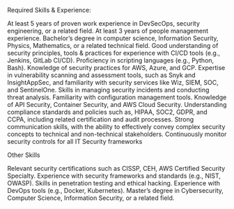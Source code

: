 Required Skills & Experience:

 

At least 5 years of proven work experience in DevSecOps, security engineering, or a related field.
At least 3 years of people management experience.
Bachelor’s degree in computer science, Information Security, Physics, Mathematics, or a related technical field.
Good understanding of security principles, tools & practices for experience with CI/CD tools (e.g., Jenkins, GitLab CI/CD).
Proficiency in scripting languages (e.g., Python, Bash).
Knowledge of security practices for AWS, Azure, and GCP.
Expertise in vulnerability scanning and assessment tools, such as Snyk and InsightAppSec, and familiarity with security services like Wiz, SIEM, SOC, and SentinelOne.
Skills in managing security incidents and conducting threat analysis.
Familiarity with configuration management tools.
Knowledge of API Security, Container Security, and AWS Cloud Security.
Understanding compliance standards and policies such as, HIPAA, SOC2, GDPR, and CCPA, including related certification and audit processes.
Strong communication skills, with the ability to effectively convey complex security concepts to technical and non-technical stakeholders.
Continuously monitor security controls for all IT Security frameworks
 

Other Skills

 

Relevant security certifications such as CISSP, CEH, AWS Certified Security Specialty.
Experience with security frameworks and standards (e.g., NIST, OWASP).
Skills in penetration testing and ethical hacking.
Experience with DevOps tools (e.g., Docker, Kubernetes).
Master’s degree in Cybersecurity, Computer Science, Information Security, or a related field.
 